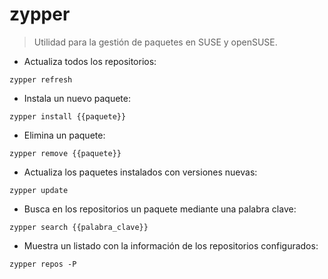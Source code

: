 # zypper

> Utilidad para la gestión de paquetes en SUSE y openSUSE.

- Actualiza todos los repositorios:

`zypper refresh`

- Instala un nuevo paquete:

`zypper install {{paquete}}`

- Elimina un paquete:

`zypper remove {{paquete}}`

- Actualiza los paquetes instalados con versiones nuevas:

`zypper update`

- Busca en los repositorios un paquete mediante una palabra clave:

`zypper search {{palabra_clave}}`

- Muestra un listado con la información de los repositorios configurados:

`zypper repos -P`
